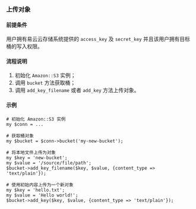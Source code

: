 ### 上传对象
#### 前提条件
用户拥有易云云存储系统提供的 `access_key` 及 `secret_key` 并且该用户拥有目标桶的写入权限。

#### 流程说明
1. 初始化 `Amazon::S3` 实例；
2. 调用 `bucket` 方法获取桶；
3. 调用 `add_key_filename` 或者 `add_key` 方法上传对象。

#### 示例
```
# 初始化 Amazon::S3 实例
my $conn = ...

# 获取桶对象
my $bucket = $conn->bucket('my-new-bucket');

# 将本地文件上传为对象
my $key = 'new-bucket';
my $value = '/source/file/path';
$bucket->add_key_filename($key, $value, {content_type => 'text/plain'});

# 使用初始内容上传为一个新对象
my $key = 'hello.txt';
my $value = 'Hello world!';
$bucket->add_key($key, $value, {content_type => 'text/plain'});
```
